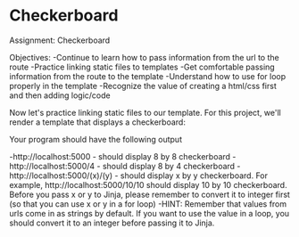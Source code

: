# Checkerboard
Assignment: Checkerboard

Objectives:
-Continue to learn how to pass information from the url to the route
-Practice linking static files to templates
-Get comfortable passing information from the route to the template
-Understand how to use for loop properly in the template
-Recognize the value of creating a html/css first and then adding logic/code



Now let's practice linking static files to our template. For this project, we'll render a template that displays a checkerboard:



Your program should have the following output

-http://localhost:5000 - should display 8 by 8 checkerboard
-http://localhost:5000/4 - should display 8 by 4 checkerboard
-http://localhost:5000/(x)/(y) - should display x by y checkerboard.  For example, http://localhost:5000/10/10 should display 10 by 10 checkerboard.  Before you pass x or y to Jinja, please remember to convert it to integer first (so that you can use x or y in a for loop)
-HINT: Remember that values from urls come in as strings by default. If you want to use the value in a loop, you should convert it to an integer before passing it to Jinja.
